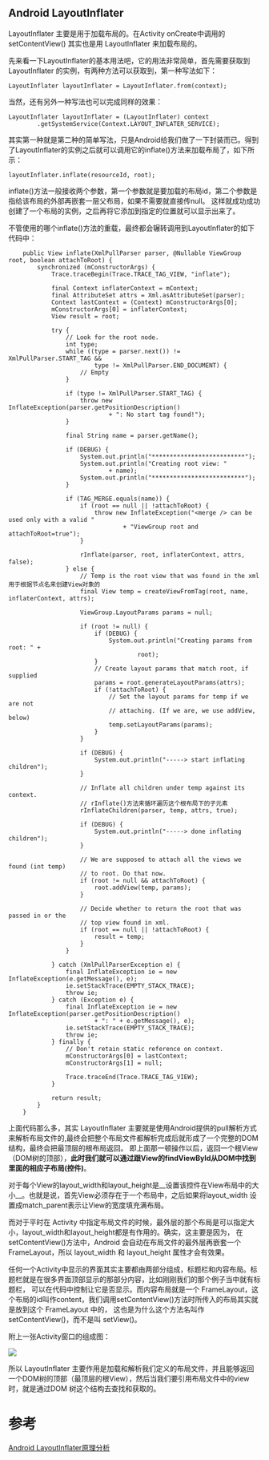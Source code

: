 ## Android LayoutInflater

LayoutInflater 主要是用于加载布局的。在Activity onCreate中调用的 setContentView() 其实也是用 LayoutInflater 来加载布局的。

先来看一下LayoutInflater的基本用法吧，它的用法非常简单，首先需要获取到 LayoutInflater 的实例，有两种方法可以获取到，第一种写法如下：

```
LayoutInflater layoutInflater = LayoutInflater.from(context);

```
当然，还有另外一种写法也可以完成同样的效果：

```
LayoutInflater layoutInflater = (LayoutInflater) context
		.getSystemService(Context.LAYOUT_INFLATER_SERVICE);
```

其实第一种就是第二种的简单写法，只是Android给我们做了一下封装而已。得到了LayoutInflater的实例之后就可以调用它的inflate()方法来加载布局了，如下所示：

```
layoutInflater.inflate(resourceId, root);

```

inflate()方法一般接收两个参数，第一个参数就是要加载的布局id，第二个参数是指给该布局的外部再嵌套一层父布局，如果不需要就直接传null。
这样就成功成功创建了一个布局的实例，之后再将它添加到指定的位置就可以显示出来了。

不管使用的哪个inflate()方法的重载，最终都会辗转调用到LayoutInflater的如下代码中：

```
    public View inflate(XmlPullParser parser, @Nullable ViewGroup root, boolean attachToRoot) {
        synchronized (mConstructorArgs) {
            Trace.traceBegin(Trace.TRACE_TAG_VIEW, "inflate");

            final Context inflaterContext = mContext;
            final AttributeSet attrs = Xml.asAttributeSet(parser);
            Context lastContext = (Context) mConstructorArgs[0];
            mConstructorArgs[0] = inflaterContext;
            View result = root;

            try {
                // Look for the root node.
                int type;
                while ((type = parser.next()) != XmlPullParser.START_TAG &&
                        type != XmlPullParser.END_DOCUMENT) {
                    // Empty
                }

                if (type != XmlPullParser.START_TAG) {
                    throw new InflateException(parser.getPositionDescription()
                            + ": No start tag found!");
                }

                final String name = parser.getName();

                if (DEBUG) {
                    System.out.println("**************************");
                    System.out.println("Creating root view: "
                            + name);
                    System.out.println("**************************");
                }

                if (TAG_MERGE.equals(name)) {
                    if (root == null || !attachToRoot) {
                        throw new InflateException("<merge /> can be used only with a valid "
                                + "ViewGroup root and attachToRoot=true");
                    }

                    rInflate(parser, root, inflaterContext, attrs, false);
                } else {
                    // Temp is the root view that was found in the xml 用于根据节点名来创建View对象的
                    final View temp = createViewFromTag(root, name, inflaterContext, attrs);

                    ViewGroup.LayoutParams params = null;

                    if (root != null) {
                        if (DEBUG) {
                            System.out.println("Creating params from root: " +
                                    root);
                        }
                        // Create layout params that match root, if supplied
                        params = root.generateLayoutParams(attrs);
                        if (!attachToRoot) {
                            // Set the layout params for temp if we are not
                            // attaching. (If we are, we use addView, below)
                            temp.setLayoutParams(params);
                        }
                    }

                    if (DEBUG) {
                        System.out.println("-----> start inflating children");
                    }

                    // Inflate all children under temp against its context. 
                    // rInflate()方法来循环遍历这个根布局下的子元素
                    rInflateChildren(parser, temp, attrs, true);

                    if (DEBUG) {
                        System.out.println("-----> done inflating children");
                    }

                    // We are supposed to attach all the views we found (int temp)
                    // to root. Do that now.
                    if (root != null && attachToRoot) {
                        root.addView(temp, params);
                    }

                    // Decide whether to return the root that was passed in or the
                    // top view found in xml.
                    if (root == null || !attachToRoot) {
                        result = temp;
                    }
                }

            } catch (XmlPullParserException e) {
                final InflateException ie = new InflateException(e.getMessage(), e);
                ie.setStackTrace(EMPTY_STACK_TRACE);
                throw ie;
            } catch (Exception e) {
                final InflateException ie = new InflateException(parser.getPositionDescription()
                        + ": " + e.getMessage(), e);
                ie.setStackTrace(EMPTY_STACK_TRACE);
                throw ie;
            } finally {
                // Don't retain static reference on context.
                mConstructorArgs[0] = lastContext;
                mConstructorArgs[1] = null;

                Trace.traceEnd(Trace.TRACE_TAG_VIEW);
            }

            return result;
        }
    }

```
上面代码那么多，其实 LayoutInflater 主要就是使用Android提供的pull解析方式来解析布局文件的,最终会把整个布局文件都解析完成后就形成了一个完整的DOM结构，最终会把最顶层的根布局返回。
即上面那一顿操作以后，返回一个根View（DOM树的顶部），__此时我们就可以通过跟View的findViewById从DOM中找到里面的相应子布局(控件)__。

对于每个View的layout_width和layout_height是__设置该控件在View布局中的大小__。也就是说，首先View必须存在于一个布局中，之后如果将layout_width
设置成match_parent表示让View的宽度填充满布局。

而对于平时在 Activity 中指定布局文件的时候，最外层的那个布局是可以指定大小，layout_width和layout_height都是有作用的。确实，这主要是因为，
在 setContentView()方法中，Android 会自动在布局文件的最外层再嵌套一个 FrameLayout，所以 layout_width 和 layout_height 属性才会有效果。


任何一个Activity中显示的界面其实主要都由两部分组成，标题栏和内容布局。标题栏就是在很多界面顶部显示的那部分内容，比如刚刚我们的那个例子当中就有标题栏，
可以在代码中控制让它是否显示。而内容布局就是一个 FrameLayout，这个布局的id叫作content，我们调用setContentView()方法时所传入的布局其实就是放到这个 FrameLayout 中的，
这也是为什么这个方法名叫作 setContentView()，而不是叫 setView()。


附上一张Activity窗口的组成图：

![](https://github.com/xianfeng92/android-code-read/blob/master/images/activity_window.png)



所以 LayoutInflater 主要作用是加载和解析我们定义的布局文件，并且能够返回一个DOM树的顶部（最顶层的根View），然后当我们要引用布局文件中的view时，就是通过DOM
树这个结构去查找和获取的。



# 参考

[Android LayoutInflater原理分析](https://blog.csdn.net/guolin_blog/article/details/12921889)

